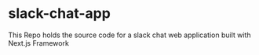 # slack-chat-app
This Repo holds the source code for a slack chat web application built with Next.js Framework

